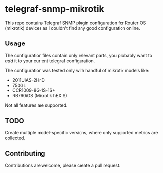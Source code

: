 # telegraf-snmp-mikrotik

This repo contains Telegraf SNMP plugin configuration for Router OS (mikrotik) devices as I couldn't find any good configuration online.

## Usage

The configuration files contain only relevant parts, you probably want to *add* it to your current telegraf configuration.

The configuration was tested only with handful of mikrotik models like:
 - 2011UiAS-2HnD
 - 750GL
 - CCR1009-8G-1S-1S+
 - RB760iGS (Mikrotik hEX S)

Not all features are supported.

## TODO

Create multiple model-specific versions, where only supported metrics are collected.

## Contributing

Contributions are welcome, please create a pull request.
